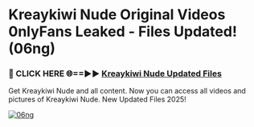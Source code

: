 # Kreaykiwi Nude Original Videos 0nlyFans Leaked - Files Updated! (06ng)

<h3>🔴 CLICK HERE 🌐==►► <a href="https://tinyurl.com/y5r63du9" rel="nofollow">Kreaykiwi Nude Updated Files</a></h3>

Get Kreaykiwi Nude and all content. Now you can access all videos and pictures of Kreaykiwi Nude. New Updated Files 2025!

[![06ng](https://i.imgur.com/UVo9nyh.gif)](https://tinyurl.com/y5r63du9)